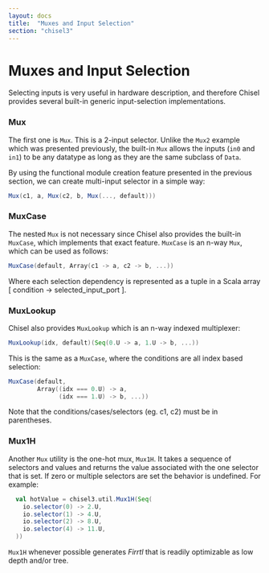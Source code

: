```yaml
---
layout: docs
title:  "Muxes and Input Selection"
section: "chisel3"
---
```


# Muxes and Input Selection

Selecting inputs is very useful in hardware description, and therefore Chisel provides several built-in generic input-selection implementations.

### Mux
The first one is `Mux`. This is a 2-input selector. Unlike the `Mux2` example which was presented previously, the built-in `Mux` allows
the inputs (`in0` and `in1`) to be any datatype as long as they are the same subclass of `Data`.

By using the functional module creation feature presented in the previous section, we can create multi-input selector in a simple way:

```scala
Mux(c1, a, Mux(c2, b, Mux(..., default)))
```

### MuxCase

The nested `Mux` is not necessary since Chisel also provides the built-in `MuxCase`, which implements that exact feature.
`MuxCase` is an n-way `Mux`, which can be used as follows:

```scala
MuxCase(default, Array(c1 -> a, c2 -> b, ...))
```

Where each selection dependency is represented as a tuple in a Scala
array [ condition -> selected_input_port ].

### MuxLookup
Chisel also provides `MuxLookup` which is an n-way indexed multiplexer:

```scala
MuxLookup(idx, default)(Seq(0.U -> a, 1.U -> b, ...))
```

This is the same as a `MuxCase`, where the conditions are all index based selection:

```scala
MuxCase(default,
        Array((idx === 0.U) -> a,
              (idx === 1.U) -> b, ...))
```

Note that the conditions/cases/selectors (eg. c1, c2) must be in parentheses.

### Mux1H
Another ```Mux``` utility is the one-hot mux, ```Mux1H```. It takes a sequence of selectors and values and returns the value associated with the one selector that is set. If zero or multiple selectors are set the behavior is undefined.  For example:

```scala
  val hotValue = chisel3.util.Mux1H(Seq(
    io.selector(0) -> 2.U,
    io.selector(1) -> 4.U,
    io.selector(2) -> 8.U,
    io.selector(4) -> 11.U,
  ))
```
`Mux1H` whenever possible generates *Firrtl* that is readily optimizable as low depth and/or tree.
